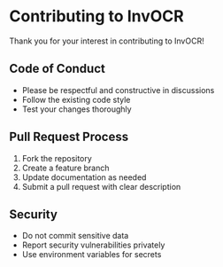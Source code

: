 
# Contributing to InvOCR

Thank you for your interest in contributing to InvOCR! 

## Code of Conduct
- Please be respectful and constructive in discussions
- Follow the existing code style
- Test your changes thoroughly

## Pull Request Process
1. Fork the repository
2. Create a feature branch
3. Update documentation as needed
4. Submit a pull request with clear description

## Security
- Do not commit sensitive data
- Report security vulnerabilities privately
- Use environment variables for secrets
